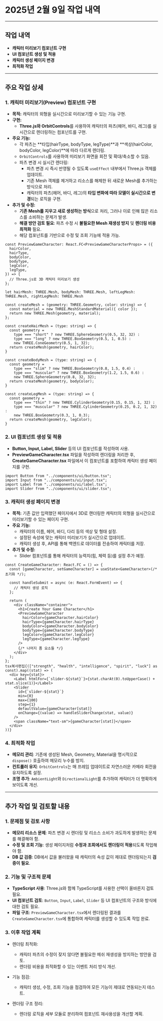 # 2025년 2월 9일 작업 내역
 
------

## **작업 내역**

- **캐릭터 미리보기 컴포넌트 구현**
- **UI 컴포넌트 생성 및 적용**
- **캐릭터 생성 페이지 변경**
- **최적화 작업**

------

## 주요 작업 상세

### **1. 캐릭터 미리보기(Preview) 컴포넌트 구현**

- **목적:** 캐릭터의 외형을 실시간으로 미리보기할 수 있는 기능 구현.
- **구현:**
  - **Three.js와 OrbitControls**를 사용하여 캐릭터의 파츠(헤어, 바디, 레그)를 실시간으로 렌더링하는 컴포넌트를 구현. 
- **주요 기능:**  
  - 각 파츠는 **타입(hairType, bodyType, legType)**과 **색상(hairColor, bodyColor, legColor)**에 따라 다르게 렌더링.
  - `OrbitControls`를 사용하여 미리보기 화면을 회전 및 확대/축소할 수 있음.
  - 파츠 변경 시 실시간 렌더링:
    - 파츠 변경 시 즉시 반영될 수 있도록 `useEffect` 내부에서 Three.js 객체를 업데이트.
    - 기존 Mesh 객체를 제거하고 리소스를 해제한 뒤 새로운 Mesh를 추가하는 방식으로 처리.
    - 캐릭터의 파츠(헤어, 바디, 레그)의 **타입 변화에 따라 모델이 실시간으로 변경**되는 로직을 구현.
- **추가 및 수정:**
  - **기존 Mesh를 지우고 새로 생성하는 방식**으로 처리, 그러나 이로 인해 많은 리소스를 소비하는 문제가 발생.
  - **해결 방안 검토 필요**: 파츠 수정 시 **불필요한 Mesh 재생성 방지** 및 **렌더링 비용 최적화** 필요.
  - 해당 컴포넌트를 기반으로 수정 및 조회 기능에 적용 가능.

```tsx
const PreviewGameCharacter: React.FC<PreviewGameCharacterProps> = ({
  hairColor,
  hairType,
  bodyColor,
  bodyType,
  legColor,
  legType,
}) => {
  // Three.js로 3D 캐릭터 미리보기 생성
};
```
```tsx
let hairMesh: THREE.Mesh, bodyMesh: THREE.Mesh, leftLegMesh: THREE.Mesh, rightLegMesh: THREE.Mesh

const createMesh = (geometry: THREE.Geometry, color: string) => {
  const material = new THREE.MeshStandardMaterial({ color });
  return new THREE.Mesh(geometry, material);
};

const createHairMesh = (type: string) => {
  const geometry = 
    type === "short" ? new THREE.SphereGeometry(0.5, 32, 32) : 
    type === "long" ? new THREE.BoxGeometry(0.5, 1, 0.5) : 
    new THREE.ConeGeometry(0.5, 1, 32);
  return createMesh(geometry, hairColor);
}

const createBodyMesh = (type: string) => {
  const geometry = 
    type === "slim" ? new THREE.BoxGeometry(0.8, 1.5, 0.4) : 
    type === "muscular" ? new THREE.BoxGeometry(1.2, 1.5, 0.6) : 
    new THREE.SphereGeometry(0.8, 32, 32);
  return createMesh(geometry, bodyColor);
}

const createLegMesh = (type: string) => {
  const geometry = 
    type === "thin" ? new THREE.CylinderGeometry(0.15, 0.15, 1, 32) : 
    type === "muscular" ? new THREE.CylinderGeometry(0.25, 0.2, 1, 32) : 
    new THREE.BoxGeometry(0.3, 1, 0.3);
  return createMesh(geometry, legColor);
}
```

### **2. UI 컴포넌트 생성 및 적용**

- **Button, Input, Label, Slider** 등의 UI 컴포넌트를 작성하여 사용.
- **PreviewGameCharacter.tsx** 파일을 작성하여 렌더링을 처리한 후, **CreateGameCharacter.tsx** 파일에서 이 컴포넌트를 포함하여 캐릭터 생성 페이지를 구현.
```tsx
import Button from "../components/ui/button.tsx";
import Input from "../components/ui/input.tsx";
import Label from "../components/ui/label.tsx";
import Slider from "../components/ui/slider.tsx";
```

### **3. 캐릭터 생성 페이지 변경**

- **목적:** 기존 값만 입력했던 페이지에서 3D로 랜더링한 캐릭터의 외형을 실시간으로 미리보기할 수 있는 페이지 구현.
- **주요 기능:**
  - 캐릭터의 이름, 헤어, 바디, 다리 등의 색상 및 형태 설정.
  - 설정된 속성에 맞는 캐릭터 미리보기가 실시간으로 업데이트.
  - 캐릭터 생성 후, API를 통해 백엔드로 데이터를 전송하여 캐릭터를 저장.
- **추가 및 수정:**
  - Slider 컴포넌트를 통해 캐릭터의 능력치(힘, 체력 등)를 설정 추가 예정.

```tsx
const CreateGameCharacter: React.FC = () => {
  const [gameCharacter, setGameCharacter] = useState<GameCharacter>(/* 초기화 */);

  const handleSubmit = async (e: React.FormEvent) => {
    // 캐릭터 생성 로직
  };

  return (
    <div className="container">
      <h1>Create Your Game Character</h1>
      <PreviewGameCharacter 
        hairColor={gameCharacter.hairColor}
        hairType={gameCharacter.hairType}
        bodyColor={gameCharacter.bodyColor}
        bodyType={gameCharacter.bodyType}
        legColor={gameCharacter.legColor}
        legType={gameCharacter.legType}
      />
      {/* 나머지 폼 요소들 */}
    </div>
  );
};
tsx복사편집{(["strength", "health", "intelligence", "spirit", "luck"] as const).map((stat) => (
  <div key={stat}>
    <Label htmlFor={`slider-${stat}`}>{stat.charAt(0).toUpperCase() + stat.slice(1)}</Label>
    <Slider
      id={`slider-${stat}`}
      min={0}
      max={100}
      step={1}
      defaultValue={gameCharacter[stat]}
      onChange={(value) => handleSliderChange(stat, value)}
    />
    <span className="text-sm">{gameCharacter[stat]}</span>
  </div>
))}
```

### **4. 최적화 작업**

- **메모리 관리**: 기존에 생성된 Mesh, Geometry, Material을 명시적으로 `dispose()` 호출하여 메모리 누수를 방지.
- **컨트롤러 유지**: `OrbitControls`는 매 프레임 업데이트로 자연스러운 카메라 회전을 유지하도록 설정.
- **조명 추가**: `AmbientLight`와 `DirectionalLight`를 추가하여 캐릭터가 더 명확하게 보이도록 개선.


------

## **추가 작업 및 검토할 내용**

### 1. **문제점 및 검토 사항**

- **메모리 리소스 문제**: 파츠 변경 시 렌더링 및 리소스 소비가 과도하게 발생하는 문제를 해결해야 함.
- **수정 및 조회 기능**: 생성 페이지처럼 **수정과 조회에서도 렌더링이 적용**되도록 작업해야 함.
- **DB 값 검증**: DB에서 값을 불러왔을 때 캐릭터의 속성 값이 제대로 렌더링되는지 **검증이 필요**.

### 2. **기능 및 구조적 문제**

- **TypeScript 사용**: Three.js와 함께 TypeScript를 사용한 선택이 올바른지 검토 필요.
- **UI 컴포넌트 검토**: `Button`, `Input`, `Label`, `Slider` 등 UI 컴포넌트의 구조와 방식에 대한 검토 필요.
- **파일 구조**: `PreviewGameCharacter.tsx`에서 렌더링된 결과를 `CreateGameCharacter.tsx`에 통합하여 캐릭터를 생성할 수 있도록 작업 완료.

### 3. **이후 작업 계획**

- 렌더링 최적화:
  - 캐릭터 파츠의 수정이 잦지 않다면 불필요한 메쉬 재생성을 방지하는 방안을 검토.
  - 렌더링 비용을 최적화할 수 있는 이벤트 처리 방식 개선.

- 기능 점검:
  - 캐릭터 생성, 수정, 조회 기능을 점검하여 모든 기능이 제대로 연동되는지 테스트.

- 렌더링 구조 정리:
  - 렌더링 로직을 세부 모듈로 분리하여 컴포넌트 재사용성을 개선할 계획.

